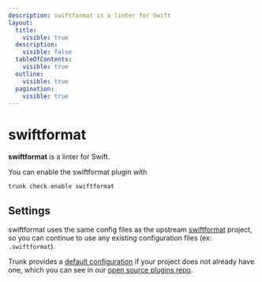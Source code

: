 ```yaml
---
description: swiftformat is a linter for Swift
layout:
  title:
    visible: true
  description:
    visible: false
  tableOfContents:
    visible: true
  outline:
    visible: true
  pagination:
    visible: true
---
```


# swiftformat

**swiftformat** is a linter for Swift.

You can enable the swiftformat plugin with

```shell
trunk check enable swiftformat
```

## Settings


swiftformat uses the same config files as the
upstream [swiftformat](https://github.com/nicklockwood/SwiftFormat#readme) project, so you can continue to use any
existing configuration files (ex: `.swiftformat`).
    

Trunk provides a [default configuration](https://github.com/trunk-io/plugins/tree/main/linters/swiftformat) if your project does not already have one,
which you can see in our [open source plugins repo](https://github.com/trunk-io/plugins/tree/main).
